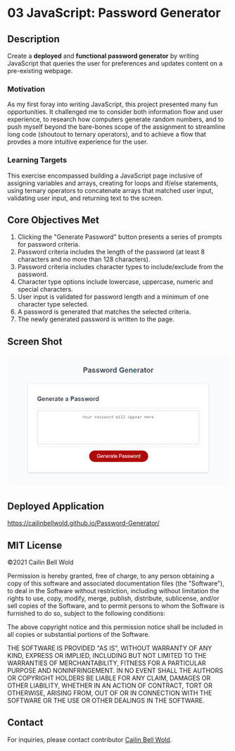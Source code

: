 # 03 JavaScript: Password Generator

## Description

Create a **deployed** and **functional password generator** by writing JavaScript that queries the user for preferences and updates content on a pre-existing webpage.

### Motivation

As my first foray into writing JavaScript, this project presented many fun opportunities. It challenged me to consider both information flow and user experience, to research how computers generate random numbers, and to push myself beyond the bare-bones scope of the assignment to streamline long code (shoutout to ternary operators), and to achieve a flow that provdes a more intuitive experience for the user. 

### Learning Targets
This exercise encompassed building a JavaScript page inclusive of assigning variables and arrays, creating for loops and if/else statements, using ternary operators to concatenate arrays that matched user input, validating user input, and returning text to the screen.

## Core Objectives Met

1. Clicking the "Generate Password" button presents a series of prompts for password criteria.
2. Password criteria includes the length of the password (at least 8 characters and no more than 128 characters).
3. Password criteria includes character types to include/exclude from the password.
4. Character type options include lowercase, uppercase, numeric and special characters.
5. User input is validated for password length and a minimum of one character type selected.
6. A password is generated that matches the selected criteria.
7. The newly generated password is written to the page.

## Screen Shot

![My password generator, including heading, "Generate Password" button and display area.](./assets/images/Password-Generator-Screenshot1.png) 

## Deployed Application

https://cailinbellwold.github.io/Password-Generator/

## MIT License
&copy;2021 Cailin Bell Wold

Permission is hereby granted, free of charge, to any person obtaining a copy
of this software and associated documentation files (the "Software"), to deal
in the Software without restriction, including without limitation the rights
to use, copy, modify, merge, publish, distribute, sublicense, and/or sell
copies of the Software, and to permit persons to whom the Software is
furnished to do so, subject to the following conditions:

The above copyright notice and this permission notice shall be included in all
copies or substantial portions of the Software.

THE SOFTWARE IS PROVIDED "AS IS", WITHOUT WARRANTY OF ANY KIND, EXPRESS OR
IMPLIED, INCLUDING BUT NOT LIMITED TO THE WARRANTIES OF MERCHANTABILITY,
FITNESS FOR A PARTICULAR PURPOSE AND NONINFRINGEMENT. IN NO EVENT SHALL THE
AUTHORS OR COPYRIGHT HOLDERS BE LIABLE FOR ANY CLAIM, DAMAGES OR OTHER
LIABILITY, WHETHER IN AN ACTION OF CONTRACT, TORT OR OTHERWISE, ARISING FROM,
OUT OF OR IN CONNECTION WITH THE SOFTWARE OR THE USE OR OTHER DEALINGS IN THE
SOFTWARE.

## Contact
For inquiries, please contact contributor [Cailin Bell Wold](https://github.com/CailinBellWold).
#